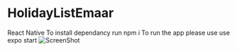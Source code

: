 # HolidayListEmaar
React Native
To install dependancy run npm i
To run the app please use use expo start
![ScreenShot](
https://github.com/faiz3e/HolidayListEmaar/blob/features/holiday-list/Screenshot%202020-05-31%20at%206.52.11%20PM.png)
